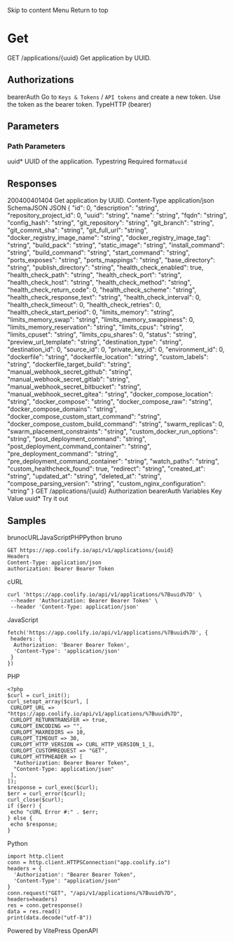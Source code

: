 Skip to content
Menu
Return to top
# Get​
GET
/applications/{uuid}
Get application by UUID.
## Authorizations​
bearerAuth
Go to `Keys & Tokens` / `API tokens` and create a new token. Use the token as the bearer token.
TypeHTTP (bearer)
## Parameters​
### Path Parameters
uuid*
UUID of the application.
Typestring
Required
format`uuid`
## Responses​
200400401404
Get application by UUID.
Content-Type
application/json
SchemaJSON
JSON
{
"id": 0,
"description": "string",
"repository_project_id": 0,
"uuid": "string",
"name": "string",
"fqdn": "string",
"config_hash": "string",
"git_repository": "string",
"git_branch": "string",
"git_commit_sha": "string",
"git_full_url": "string",
"docker_registry_image_name": "string",
"docker_registry_image_tag": "string",
"build_pack": "string",
"static_image": "string",
"install_command": "string",
"build_command": "string",
"start_command": "string",
"ports_exposes": "string",
"ports_mappings": "string",
"base_directory": "string",
"publish_directory": "string",
"health_check_enabled": true,
"health_check_path": "string",
"health_check_port": "string",
"health_check_host": "string",
"health_check_method": "string",
"health_check_return_code": 0,
"health_check_scheme": "string",
"health_check_response_text": "string",
"health_check_interval": 0,
"health_check_timeout": 0,
"health_check_retries": 0,
"health_check_start_period": 0,
"limits_memory": "string",
"limits_memory_swap": "string",
"limits_memory_swappiness": 0,
"limits_memory_reservation": "string",
"limits_cpus": "string",
"limits_cpuset": "string",
"limits_cpu_shares": 0,
"status": "string",
"preview_url_template": "string",
"destination_type": "string",
"destination_id": 0,
"source_id": 0,
"private_key_id": 0,
"environment_id": 0,
"dockerfile": "string",
"dockerfile_location": "string",
"custom_labels": "string",
"dockerfile_target_build": "string",
"manual_webhook_secret_github": "string",
"manual_webhook_secret_gitlab": "string",
"manual_webhook_secret_bitbucket": "string",
"manual_webhook_secret_gitea": "string",
"docker_compose_location": "string",
"docker_compose": "string",
"docker_compose_raw": "string",
"docker_compose_domains": "string",
"docker_compose_custom_start_command": "string",
"docker_compose_custom_build_command": "string",
"swarm_replicas": 0,
"swarm_placement_constraints": "string",
"custom_docker_run_options": "string",
"post_deployment_command": "string",
"post_deployment_command_container": "string",
"pre_deployment_command": "string",
"pre_deployment_command_container": "string",
"watch_paths": "string",
"custom_healthcheck_found": true,
"redirect": "string",
"created_at": "string",
"updated_at": "string",
"deleted_at": "string",
"compose_parsing_version": "string",
"custom_nginx_configuration": "string"
}
GET
/applications/{uuid}
Authorization 
bearerAuth
Variables
Key
Value
uuid*
Try it out
## Samples​
brunocURLJavaScriptPHPPython
bruno
```
GET https://app.coolify.io/api/v1/applications/{uuid}
Headers
Content-Type: application/json
authorization: Bearer Bearer Token

```

cURL
```
curl 'https://app.coolify.io/api/v1/applications/%7Buuid%7D' \
 --header 'Authorization: Bearer Bearer Token' \
 --header 'Content-Type: application/json'
```

JavaScript
```
fetch('https://app.coolify.io/api/v1/applications/%7Buuid%7D', {
 headers: {
  Authorization: 'Bearer Bearer Token',
  'Content-Type': 'application/json'
 }
})
```

PHP
```
<?php
$curl = curl_init();
curl_setopt_array($curl, [
 CURLOPT_URL => "https://app.coolify.io/api/v1/applications/%7Buuid%7D",
 CURLOPT_RETURNTRANSFER => true,
 CURLOPT_ENCODING => "",
 CURLOPT_MAXREDIRS => 10,
 CURLOPT_TIMEOUT => 30,
 CURLOPT_HTTP_VERSION => CURL_HTTP_VERSION_1_1,
 CURLOPT_CUSTOMREQUEST => "GET",
 CURLOPT_HTTPHEADER => [
  "Authorization: Bearer Bearer Token",
  "Content-Type: application/json"
 ],
]);
$response = curl_exec($curl);
$err = curl_error($curl);
curl_close($curl);
if ($err) {
 echo "cURL Error #:" . $err;
} else {
 echo $response;
}
```

Python
```
import http.client
conn = http.client.HTTPSConnection("app.coolify.io")
headers = {
  'Authorization': "Bearer Bearer Token",
  'Content-Type': "application/json"
}
conn.request("GET", "/api/v1/applications/%7Buuid%7D", headers=headers)
res = conn.getresponse()
data = res.read()
print(data.decode("utf-8"))
```

Powered by  VitePress OpenAPI 
